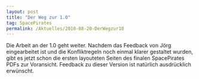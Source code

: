 ```yaml
---
layout: post
title: "Der Weg zur 1.0"
tag: SpacePirates
permalink: /Aktuelles/2010-08-20-DerWegzur10
---
```



Die Arbeit an der 1.0 geht weiter. Nachdem das Feedback von Jörg eingearbeitet ist und die Konfliktregeln noch einmal klarer gestaltet wurden, gibt es jetzt schon die ersten layouteten Seiten des finalen SpacePirates PDFs zur Voransicht. Feedback zu dieser Version ist natürlich ausdrücklich erwünscht.


